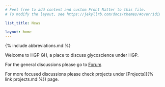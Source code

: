 ```yaml
---
# Feel free to add content and custom Front Matter to this file.
# To modify the layout, see https://jekyllrb.com/docs/themes/#overriding-theme-defaults

list_title: News

layout: home
---
```

{% include abbreviations.md %}

Welcome to HGP GH, a place to discuss glycoscience under HGP.

For the general discussions please go to [Forum](https://github.com/the-human-glycome-project/forum/issues/1).

For more focused discussions please check projects under [Projects]({% link projects.md %}) page.

